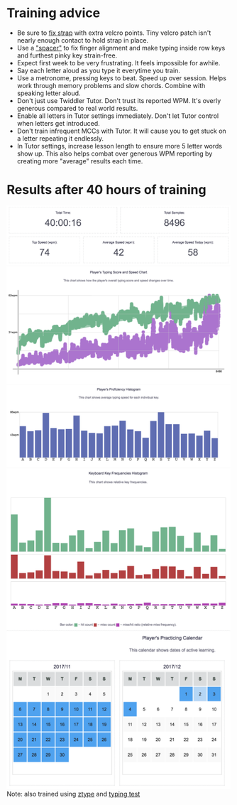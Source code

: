 # Training advice
* Be sure to [fix strap](https://github.com/lancegatlin/typemax/blob/master/strap_fix.md) with extra velcro points. Tiny velcro patch isn't nearly enough contact to hold strap in place.
* Use a ["spacer"](https://github.com/lancegatlin/typemax/blob/master/spacer.md) to fix finger alignment and make typing inside row keys and furthest pinky key strain-free.
* Expect first week to be very frustrating. It feels impossible for awhile.
* Say each letter aloud as you type it everytime you train.
* Use a metronome, pressing keys to beat. Speed up over session. Helps work through memory problems and slow chords. Combine with speaking letter aloud.
* Don't just use Twiddler Tutor. Don't trust its reported WPM. It's overly generous compared to real world results.
* Enable all letters in Tutor settings immediately. Don't let Tutor control when letters get introduced.
* Don't train infrequent MCCs with Tutor. It will cause you to get stuck on a letter repeating it endlessly.
* In Tutor settings, increase lesson length to ensure more 5 letter words show up. This also helps combat over generous WPM reporting by creating more "average" results each time.
# Results after 40 hours of training
![training stats](https://github.com/lancegatlin/typemax/blob/master/training/40hrs/Screen%20Shot%202017-12-04%20at%208.30.46%20PM.png?raw=true)
![wpm](https://github.com/lancegatlin/typemax/blob/master/training/40hrs/Screen%20Shot%202017-12-04%20at%208.30.59%20PM.png?raw=true)
![prof](https://github.com/lancegatlin/typemax/blob/master/training/40hrs/Screen%20Shot%202017-12-04%20at%208.31.24%20PM.png?raw=true)
![key_freqs](https://github.com/lancegatlin/typemax/blob/master/training/40hrs/Screen%20Shot%202017-12-04%20at%208.31.34%20PM.png?raw=true)
![practice_calendar](https://github.com/lancegatlin/typemax/blob/master/training/40hrs/Screen%20Shot%202017-12-04%20at%208.31.45%20PM.png?raw=true)
Note: also trained using [ztype](http://zty.pe) and [typing test](https://www.livechatinc.com/typing-speed-test/#/)

